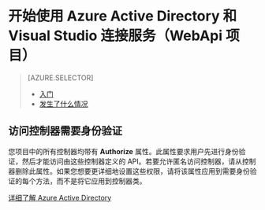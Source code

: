 <properties
    pageTitle="开始使用 Azure Active Directory 和 Visual Studio 连接服务（WebApi 项目）| Azure"
    description="通过 Visual Studio 连接服务连接到或创建 Azure AD 之后，如何在 WebApi 项目中开始使用 Azure Active Directory"
    services="active-directory"
    documentationcenter=""
    author="TomArcher"
    manager="douge"
    editor="" />  

<tags
    ms.assetid="bf1eb32d-25cd-4abf-8679-2ead299fedaa"
    ms.service="active-directory"
    ms.workload="web"
    ms.tgt_pltfrm="vs-getting-started"
    ms.devlang="na"
    ms.topic="article"
    ms.date="11/18/2016"
    wacn.date="01/05/2017"
    ms.author="tarcher" />

# 开始使用 Azure Active Directory 和 Visual Studio 连接服务（WebApi 项目）

> [AZURE.SELECTOR]
> - [入门](/documentation/articles/vs-active-directory-webapi-getting-started/)
> - [发生了什么情况](/documentation/articles/vs-active-directory-webapi-what-happened/)

## 访问控制器需要身份验证
您项目中的所有控制器均带有 **Authorize** 属性。此属性要求用户先进行身份验证，然后才能访问由这些控制器定义的 API。若要允许匿名访问控制器，请从控制器删除此属性。如果您想要更详细地设置这些权限，请将该属性应用到需要身份验证的每个方法，而不是将它应用到控制器类。

[详细了解 Azure Active Directory](/home/features/identity/)

<!---HONumber=Mooncake_1226_2016-->
